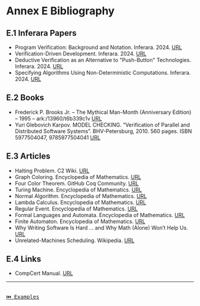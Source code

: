 # Annex E Bibliography

## E.1 Inferara Papers

- Program Verification: Background and Notation. Inferara. 2024. [URL](https://www.inferara.com/papers/program-verification-background-and-notation/)
- Verification-Driven Development. Inferara. 2024. [URL](https://www.inferara.com/papers/verification-driven-development/)
- Deductive Verification as an Alternative to "Push-Button" Technologies. Inferara. 2024. [URL](https://www.inferara.com/papers/deductive-verification-as-alternative-to-push-button-technologies/)
- Specifying Algorithms Using Non-Deterministic Computations. Inferara. 2024. [URL](https://www.inferara.com/papers/specifying-algorithms-using-non-deterministic-computations/)

## E.2 Books

- Frederick P. Brooks Jr. – The Mythical Man-Month (Anniversary Edition) – 1995 – ark:/13960/t6b339c1v [URL](https://www.oreilly.com/library/view/mythical-man-month-the/0201835959/)
- Yuri Glebovich Karpov. MODEL CHECKING. “Verification of Parallel and Distributed Software Systems”. BHV-Petersburg, 2010. 560 pages. ISBN 5977504047, 9785977504041 [URL](https://books.google.co.jp/books/about/MODEL_%D0%A1HECKING_%D0%92%D0%B5%D1%80%D0%B8%D1%84%D0%B8%D0%BA%D0%B0%D1%86%D0%B8%D1%8F.html?id=xpui56eRsHgC&redir_esc=y)

## E.3 Articles

- Halting Problem. C2 Wiki. [URL](http://wiki.c2.com/?HaltingProblem)
- Graph Coloring. Encyclopedia of Mathematics. [URL](https://encyclopediaofmath.org/wiki/Graph_colouring)
- Four Color Theorem. GitHub Coq Community. [URL](https://github.com/coq-community/fourcolor)
- Turing Machine. Encyclopedia of Mathematics. [URL](https://encyclopediaofmath.org/wiki/Turing_machine)
- Normal Algorithm. Encyclopedia of Mathematics. [URL](https://encyclopediaofmath.org/wiki/Normal_algorithm)
- Lambda Calculus. Encyclopedia of Mathematics. [URL](https://encyclopediaofmath.org/wiki/Lambda-calculus)
- Regular Event. Encyclopedia of Mathematics. [URL](https://encyclopediaofmath.org/wiki/Regular_event)
- Formal Languages and Automata. Encyclopedia of Mathematics. [URL](https://encyclopediaofmath.org/wiki/Formal_languages_and_automata)
- Finite Automaton. Encyclopedia of Mathematics. [URL](https://encyclopediaofmath.org/wiki/Automaton,_finite)
- Why Writing Software Is Hard … and Why Math (Alone) Won’t Help Us. [URL](https://pron.github.io/posts/correctness-and-complexity)
- Unrelated-Machines Scheduling. Wikipedia. [URL](https://en.wikipedia.org/wiki/Unrelated-machines_scheduling)

## E.4 Links

- CompCert Manual. [URL](https://compcert.org/man/manual001.html)

---

[<kbd><br>⏮️ Examples<br><br></kbd>](./examples.md)
